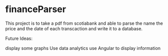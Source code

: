 # financeParser

This project is to take a pdf from scotiabank and able to parse the name the price and the date of each transcaction and write it to a database. 



Future Ideas:

display some graphs
Use data analytics
use Angular to display information



